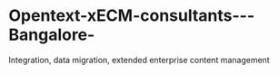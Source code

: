 # Opentext-xECM-consultants---Bangalore-
Integration, data migration, extended enterprise content management 
